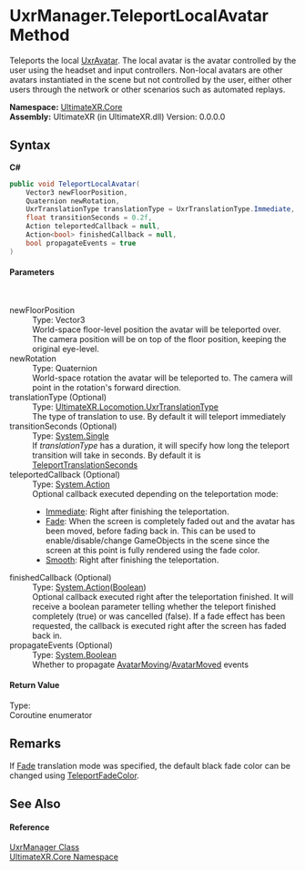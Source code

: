 # UxrManager.TeleportLocalAvatar Method 
 

Teleports the local <a href="T_UltimateXR_Avatar_UxrAvatar">UxrAvatar</a>. The local avatar is the avatar controlled by the user using the headset and input controllers. Non-local avatars are other avatars instantiated in the scene but not controlled by the user, either other users through the network or other scenarios such as automated replays.

**Namespace:**&nbsp;<a href="N_UltimateXR_Core">UltimateXR.Core</a><br />**Assembly:**&nbsp;UltimateXR (in UltimateXR.dll) Version: 0.0.0.0

## Syntax

**C#**<br />
``` C#
public void TeleportLocalAvatar(
	Vector3 newFloorPosition,
	Quaternion newRotation,
	UxrTranslationType translationType = UxrTranslationType.Immediate,
	float transitionSeconds = 0.2f,
	Action teleportedCallback = null,
	Action<bool> finishedCallback = null,
	bool propagateEvents = true
)
```


#### Parameters
&nbsp;<dl><dt>newFloorPosition</dt><dd>Type: Vector3<br />World-space floor-level position the avatar will be teleported over. The camera position will be on top of the floor position, keeping the original eye-level.</dd><dt>newRotation</dt><dd>Type: Quaternion<br />World-space rotation the avatar will be teleported to. The camera will point in the rotation's forward direction.</dd><dt>translationType (Optional)</dt><dd>Type: <a href="T_UltimateXR_Locomotion_UxrTranslationType">UltimateXR.Locomotion.UxrTranslationType</a><br />The type of translation to use. By default it will teleport immediately</dd><dt>transitionSeconds (Optional)</dt><dd>Type: <a href="https://docs.microsoft.com/dotnet/api/system.single" target="_blank" rel="noopener noreferrer">System.Single</a><br />If *translationType* has a duration, it will specify how long the teleport transition will take in seconds. By default it is <a href="F_UltimateXR_Core_UxrConstants_TeleportTranslationSeconds">TeleportTranslationSeconds</a></dd><dt>teleportedCallback (Optional)</dt><dd>Type: <a href="https://docs.microsoft.com/dotnet/api/system.action" target="_blank" rel="noopener noreferrer">System.Action</a><br />Optional callback executed depending on the teleportation mode:
&nbsp;<ul><li><a href="T_UltimateXR_Locomotion_UxrTranslationType">Immediate</a>: Right after finishing the teleportation.</li><li><a href="T_UltimateXR_Locomotion_UxrTranslationType">Fade</a>: When the screen is completely faded out and the avatar has been moved, before fading back in. This can be used to enable/disable/change GameObjects in the scene since the screen at this point is fully rendered using the fade color.</li><li><a href="T_UltimateXR_Locomotion_UxrTranslationType">Smooth</a>: Right after finishing the teleportation.</li></ul></dd><dt>finishedCallback (Optional)</dt><dd>Type: <a href="https://docs.microsoft.com/dotnet/api/system.action-1" target="_blank" rel="noopener noreferrer">System.Action</a>(<a href="https://docs.microsoft.com/dotnet/api/system.boolean" target="_blank" rel="noopener noreferrer">Boolean</a>)<br />Optional callback executed right after the teleportation finished. It will receive a boolean parameter telling whether the teleport finished completely (true) or was cancelled (false). If a fade effect has been requested, the callback is executed right after the screen has faded back in.</dd><dt>propagateEvents (Optional)</dt><dd>Type: <a href="https://docs.microsoft.com/dotnet/api/system.boolean" target="_blank" rel="noopener noreferrer">System.Boolean</a><br />Whether to propagate <a href="E_UltimateXR_Core_UxrManager_AvatarMoving">AvatarMoving</a>/<a href="E_UltimateXR_Core_UxrManager_AvatarMoved">AvatarMoved</a> events</dd></dl>

#### Return Value
Type: <br />Coroutine enumerator

## Remarks
If <a href="T_UltimateXR_Locomotion_UxrTranslationType">Fade</a> translation mode was specified, the default black fade color can be changed using <a href="P_UltimateXR_Core_UxrManager_TeleportFadeColor">TeleportFadeColor</a>.

## See Also


#### Reference
<a href="T_UltimateXR_Core_UxrManager">UxrManager Class</a><br /><a href="N_UltimateXR_Core">UltimateXR.Core Namespace</a><br />